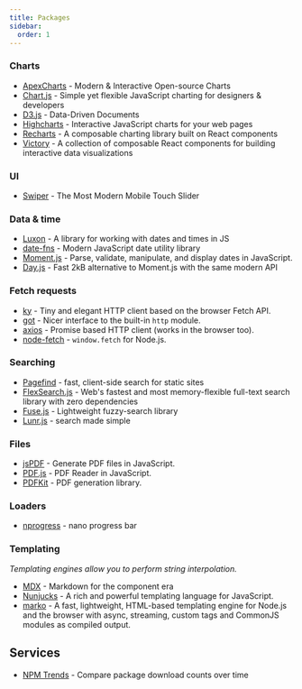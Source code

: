 ```yaml
---
title: Packages
sidebar:
  order: 1
---
```



### Charts

- [ApexCharts](https://apexcharts.com/) - Modern & Interactive Open-source Charts
- [Chart.js](https://www.chartjs.org/) - Simple yet flexible JavaScript charting for designers & developers
- [D3.js](https://d3js.org/) - Data-Driven Documents
- [Highcharts](https://www.highcharts.com/) - Interactive JavaScript charts for your web pages
- [Recharts](https://recharts.org/) - A composable charting library built on React components
- [Victory](https://formidable.com/open-source/victory/) - A collection of composable React components for building interactive data visualizations
 
### UI

- [Swiper](https://swiperjs.com/) - The Most Modern Mobile Touch Slider

### Data & time

- [Luxon](https://moment.github.io/luxon/) - A library for working with dates and times in JS
- [date-fns](https://date-fns.org/) - Modern JavaScript date utility library
- [Moment.js](https://momentjs.com/) - Parse, validate, manipulate, and display dates in JavaScript.
- [Day.js](https://day.js.org/) - Fast 2kB alternative to Moment.js with the same modern API

### Fetch requests

- [ky](https://github.com/sindresorhus/ky) - Tiny and elegant HTTP client based on the browser Fetch API.
- [got](https://github.com/sindresorhus/got) - Nicer interface to the built-in `http` module.
- [axios](https://github.com/axios/axios) - Promise based HTTP client (works in the browser too).
- [node-fetch](https://github.com/node-fetch/node-fetch) - `window.fetch` for Node.js.

### Searching

- [Pagefind](https://pagefind.app/) - fast, client-side search for static sites
- [FlexSearch.js](https://github.com/nextapps-de/flexsearch) - Web's fastest and most memory-flexible full-text search library with zero dependencies
- [Fuse.js](https://fusejs.io/) - Lightweight fuzzy-search library
- [Lunr.js](https://lunrjs.com/) - search made simple

### Files

- [jsPDF](https://github.com/parallax/jsPDF) - Generate PDF files in JavaScript.
- [PDF.js](https://github.com/mozilla/pdf.js) - PDF Reader in JavaScript.
- [PDFKit](https://github.com/foliojs/pdfkit) - PDF generation library.

### Loaders

- [nprogress](https://ricostacruz.com/nprogress/) - nano progress bar

### Templating

_Templating engines allow you to perform string interpolation._

- [MDX](https://mdxjs.com/) - Markdown for the component era
- [Nunjucks](https://mozilla.github.io/nunjucks/) - A rich and powerful templating language for JavaScript.
- [marko](https://github.com/marko-js/marko) - A fast, lightweight, HTML-based templating engine for Node.js and the browser with async, streaming, custom tags and CommonJS modules as compiled output.

## Services

- [NPM Trends](https://www.npmtrends.com/) - Compare package download counts over time
